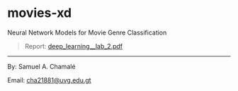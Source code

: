# movies-xd

Neural Network Models for Movie Genre Classification

> Report: [deep_learning__lab_2.pdf](deep_learning__lab_2.pdf)

---

By: Samuel A. Chamalé

Email: cha21881@uvg.edu.gt
